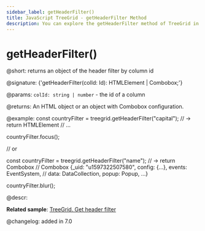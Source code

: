 ```yaml
---
sidebar_label: getHeaderFilter()
title: JavaScript TreeGrid - getHeaderFilter Method 
description: You can explore the getHeaderFilter method of TreeGrid in the documentation of the DHTMLX JavaScript UI library. Browse developer guides and API reference, try out code examples and live demos, and download a free 30-day evaluation version of DHTMLX Suite 7.
---
```


# getHeaderFilter()

@short: returns an object of the header filter by column id

@signature: {'getHeaderFilter(colId: Id): HTMLElement | Combobox;'}

@params:
`colId: string | number` - the id of a column

@returns:
An HTML object or an object with Combobox configuration.

@example:
const countryFilter = treegrid.getHeaderFilter("capital");
// -> return HTMLElement
// <label class="dhx_grid-filter__label dxi dxi-magnify">...</label>

countryFilter.focus();

// or

const countryFilter = treegrid.getHeaderFilter("name");
// -> return Combobox
// Combobox {_uid: "u1597322507580", config: {…}, events: EventSystem, 
// data: DataCollection, popup: Popup, …}

countryFilter.blur();

@descr:

**Related sample**: [TreeGrid. Get header filter](https://snippet.dhtmlx.com/vg5o912t)

@changelog:
added in 7.0

[comment]: # (@related: treegrid/usage.md#getting-header-filter)
